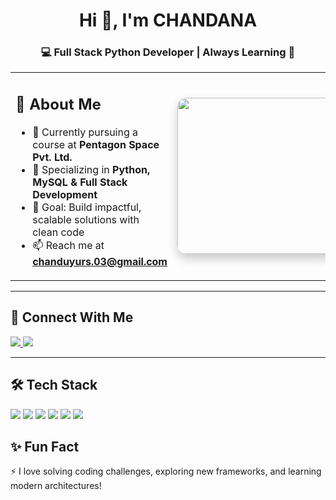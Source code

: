<h1 align="center">Hi 👋, I'm CHANDANA</h1>
<h3 align="center">💻 Full Stack Python Developer | Always Learning 🚀</h3>

<!-- Side by side Introduction and Image -->
<table>
<tr>
<td>

## 🌟 About Me
- 🔭 Currently pursuing a course at **Pentagon Space Pvt. Ltd.**  
- 🌱 Specializing in **Python, MySQL & Full Stack Development**  
- 🎯 Goal: Build impactful, scalable solutions with clean code  
- 📫 Reach me at **chanduyurs.03@gmail.com**

</td>
<td>

<img src="https://media.giphy.com/media/qgQUggAC3Pfv687qPC/giphy.gif" width="250" style="border-radius: 15px; box-shadow: 0 8px 16px rgba(0,0,0,0.2);"/>

</td>
</tr>
</table>

---

## 🤝 Connect With Me  
<p align="left">
  <a href="https://www.linkedin.com/in/y-chandana-urs-060ab7330" target="_blank">
    <img src="https://img.shields.io/badge/LinkedIn-0077B5?style=for-the-badge&logo=linkedin&logoColor=white" />
  </a>
  <a href="mailto:chanduyurs.03@gmail.com">
    <img src="https://img.shields.io/badge/Gmail-D14836?style=for-the-badge&logo=gmail&logoColor=white" />
  </a>
</p>

---

## 🛠 Tech Stack  
  <img src="https://img.shields.io/badge/Python-3776AB?style=for-the-badge&logo=python&logoColor=white"/>
  <img src="https://img.shields.io/badge/MySQL-005C84?style=for-the-badge&logo=mysql&logoColor=white"/>
  <img src="https://img.shields.io/badge/HTML5-E34F26?style=for-the-badge&logo=html5&logoColor=white"/>
  <img src="https://img.shields.io/badge/CSS3-1572B6?style=for-the-badge&logo=css3&logoColor=white"/>
  <img src="https://img.shields.io/badge/JavaScript-F7DF1E?style=for-the-badge&logo=javascript&logoColor=black"/>
  <img src="https://img.shields.io/badge/Git-F05032?style=for-the-badge&logo=git&logoColor=white"/>




## ✨ Fun Fact  
⚡ I love solving coding challenges, exploring new frameworks, and learning modern architectures!  


